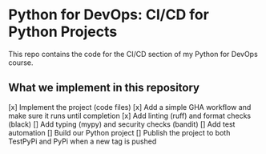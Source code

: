 # Python for DevOps: CI/CD for Python Projects
This repo contains the code for the CI/CD section of my Python for DevOps course.

## What we implement in this repository

[x] Implement the project (code files)
[x] Add a simple GHA workflow and make sure it runs until completion
[x] Add linting (ruff) and format checks (black)
[] Add typing (mypy) and security checks (bandit)
[] Add test automation
[] Build our Python project
[] Publish the project to both TestPyPi and PyPi when a new tag is pushed